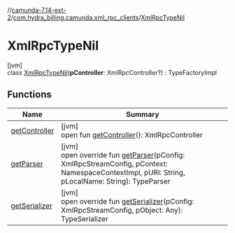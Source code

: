 //[camunda-7.14-ext-2](../../../index.md)/[com.hydra_billing.camunda.xml_rpc_clients](../index.md)/[XmlRpcTypeNil](index.md)

# XmlRpcTypeNil

[jvm]\
class [XmlRpcTypeNil](index.md)(**pController**: XmlRpcController?) : TypeFactoryImpl

## Functions

| Name | Summary |
|---|---|
| [getController](index.md#31239812%2FFunctions%2F1949605733) | [jvm]<br>open fun [getController](index.md#31239812%2FFunctions%2F1949605733)(): XmlRpcController |
| [getParser](get-parser.md) | [jvm]<br>open override fun [getParser](get-parser.md)(pConfig: XmlRpcStreamConfig, pContext: NamespaceContextImpl, pURI: String, pLocalName: String): TypeParser |
| [getSerializer](get-serializer.md) | [jvm]<br>open override fun [getSerializer](get-serializer.md)(pConfig: XmlRpcStreamConfig, pObject: Any): TypeSerializer |
